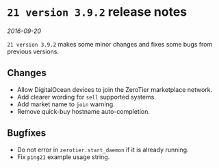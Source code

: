 # `21 version 3.9.2` release notes

*2016-09-20*

`21 version 3.9.2` makes some minor changes and fixes some bugs from previous versions.

## Changes
- Allow DigitalOcean devices to join the ZeroTier marketplace network.
- Add clearer wording for `sell` supported systems.
- Add market name to `join` warning.
- Remove quick-buy hostname auto-completion.

## Bugfixes
- Do not error in `zerotier.start_daemon` if it is already running.
- Fix `ping21` example usage string.
